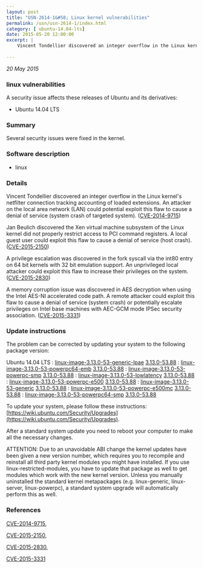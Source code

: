 ```yaml
---
layout: post
title: "USN-2614-1&#58; Linux kernel vulnerabilities"
permalink: /usn/usn-2614-1/index.html
category: [ ubuntu-14.04-lts]
date: 2015-05-20 12:00:00
excerpt: |
    Vincent Tondellier discovered an integer overflow in the Linux kernel&#39;s netfilter connection tracking accounting of loaded extensions. An attacker on the local area network (LAN) could potential exploit this flaw to cause a denial of service (system crash of targeted system). ([CVE-2014-9715](http://people.ubuntu.com/~ubuntu-security/cve/CVE-2014-9715))
    
--- 
```

 
 

*20 May 2015*

### linux vulnerabilities

A security issue affects these releases of Ubuntu and its derivatives:

* Ubuntu 14.04 LTS

### Summary

Several security issues were fixed in the kernel. 

### Software description

* linux 

### Details

Vincent Tondellier discovered an integer overflow in the Linux kernel&#39;s netfilter connection tracking accounting of loaded extensions. An attacker on the local area network (LAN) could potential exploit this flaw to cause a denial of service (system crash of targeted system). ([CVE-2014-9715](http://people.ubuntu.com/~ubuntu-security/cve/CVE-2014-9715))

Jan Beulich discovered the Xen virtual machine subsystem of the Linux kernel did not properly restrict access to PCI command registers. A local guest user could exploit this flaw to cause a denial of service (host crash). ([CVE-2015-2150](http://people.ubuntu.com/~ubuntu-security/cve/CVE-2015-2150))

A privilege escalation was discovered in the fork syscall via the int80 entry on 64 bit kernels with 32 bit emulation support. An unprivileged local attacker could exploit this flaw to increase their privileges on the system. ([CVE-2015-2830](http://people.ubuntu.com/~ubuntu-security/cve/CVE-2015-2830))

A memory corruption issue was discovered in AES decryption when using the Intel AES-NI accelerated code path. A remote attacker could exploit this flaw to cause a denial of service (system crash) or potentially escalate privileges on Intel base machines with AEC-GCM mode IPSec security association. ([CVE-2015-3331](http://people.ubuntu.com/~ubuntu-security/cve/CVE-2015-3331)) 

### Update instructions

The problem can be corrected by updating your system to the following package version:

Ubuntu 14.04 LTS
 : [linux-image-3.13.0-53-generic-lpae](https://launchpad.net/ubuntu/+source/linux) <span> [3.13.0-53.88](https://launchpad.net/ubuntu/+source/linux/3.13.0-53.88) </span> 
 : [linux-image-3.13.0-53-powerpc64-emb](https://launchpad.net/ubuntu/+source/linux) <span> [3.13.0-53.88](https://launchpad.net/ubuntu/+source/linux/3.13.0-53.88) </span> 
 : [linux-image-3.13.0-53-powerpc-smp](https://launchpad.net/ubuntu/+source/linux) <span> [3.13.0-53.88](https://launchpad.net/ubuntu/+source/linux/3.13.0-53.88) </span> 
 : [linux-image-3.13.0-53-lowlatency](https://launchpad.net/ubuntu/+source/linux) <span> [3.13.0-53.88](https://launchpad.net/ubuntu/+source/linux/3.13.0-53.88) </span> 
 : [linux-image-3.13.0-53-powerpc-e500](https://launchpad.net/ubuntu/+source/linux) <span> [3.13.0-53.88](https://launchpad.net/ubuntu/+source/linux/3.13.0-53.88) </span> 
 : [linux-image-3.13.0-53-generic](https://launchpad.net/ubuntu/+source/linux) <span> [3.13.0-53.88](https://launchpad.net/ubuntu/+source/linux/3.13.0-53.88) </span> 
 : [linux-image-3.13.0-53-powerpc-e500mc](https://launchpad.net/ubuntu/+source/linux) <span> [3.13.0-53.88](https://launchpad.net/ubuntu/+source/linux/3.13.0-53.88) </span> 
 : [linux-image-3.13.0-53-powerpc64-smp](https://launchpad.net/ubuntu/+source/linux) <span> [3.13.0-53.88](https://launchpad.net/ubuntu/+source/linux/3.13.0-53.88) </span> 

To update your system, please follow these instructions: [https://wiki.ubuntu.com/Security/Upgrades](https://wiki.ubuntu.com/Security/Upgrades).

After a standard system update you need to reboot your computer to make all the necessary changes.

ATTENTION: Due to an unavoidable ABI change the kernel updates have been given a new version number, which requires you to recompile and reinstall all third party kernel modules you might have installed. If you use linux-restricted-modules, you have to update that package as well to get modules which work with the new kernel version. Unless you manually uninstalled the standard kernel metapackages (e.g. linux-generic, linux-server, linux-powerpc), a standard system upgrade will automatically perform this as well. 

### References

 
 [CVE-2014-9715](http://people.ubuntu.com/~ubuntu-security/cve/CVE-2014-9715), 

 [CVE-2015-2150](http://people.ubuntu.com/~ubuntu-security/cve/CVE-2015-2150), 

 [CVE-2015-2830](http://people.ubuntu.com/~ubuntu-security/cve/CVE-2015-2830), 

 [CVE-2015-3331](http://people.ubuntu.com/~ubuntu-security/cve/CVE-2015-3331)
 

